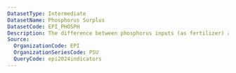 ```yaml
---
DatasetType: Intermediate
DatasetName: Phosphorus Surplus
DatasetCode: EPI_PHOSPH
Description: The difference between phosphorus inputs (as fertilizer) and outputs (as harvested crops)
Source:
  OrganizationCode: EPI
  OrganizationSeriesCode: PSU
  QueryCode: epi2024indicators
---
```


